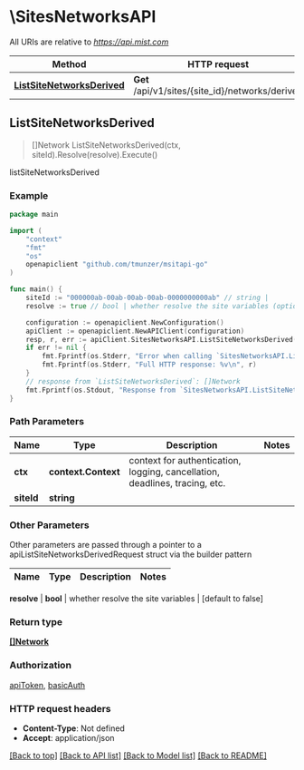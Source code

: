 # \SitesNetworksAPI

All URIs are relative to *https://api.mist.com*

Method | HTTP request | Description
------------- | ------------- | -------------
[**ListSiteNetworksDerived**](SitesNetworksAPI.md#ListSiteNetworksDerived) | **Get** /api/v1/sites/{site_id}/networks/derived | listSiteNetworksDerived



## ListSiteNetworksDerived

> []Network ListSiteNetworksDerived(ctx, siteId).Resolve(resolve).Execute()

listSiteNetworksDerived



### Example

```go
package main

import (
	"context"
	"fmt"
	"os"
	openapiclient "github.com/tmunzer/msitapi-go"
)

func main() {
	siteId := "000000ab-00ab-00ab-00ab-0000000000ab" // string | 
	resolve := true // bool | whether resolve the site variables (optional) (default to false)

	configuration := openapiclient.NewConfiguration()
	apiClient := openapiclient.NewAPIClient(configuration)
	resp, r, err := apiClient.SitesNetworksAPI.ListSiteNetworksDerived(context.Background(), siteId).Resolve(resolve).Execute()
	if err != nil {
		fmt.Fprintf(os.Stderr, "Error when calling `SitesNetworksAPI.ListSiteNetworksDerived``: %v\n", err)
		fmt.Fprintf(os.Stderr, "Full HTTP response: %v\n", r)
	}
	// response from `ListSiteNetworksDerived`: []Network
	fmt.Fprintf(os.Stdout, "Response from `SitesNetworksAPI.ListSiteNetworksDerived`: %v\n", resp)
}
```

### Path Parameters


Name | Type | Description  | Notes
------------- | ------------- | ------------- | -------------
**ctx** | **context.Context** | context for authentication, logging, cancellation, deadlines, tracing, etc.
**siteId** | **string** |  | 

### Other Parameters

Other parameters are passed through a pointer to a apiListSiteNetworksDerivedRequest struct via the builder pattern


Name | Type | Description  | Notes
------------- | ------------- | ------------- | -------------

 **resolve** | **bool** | whether resolve the site variables | [default to false]

### Return type

[**[]Network**](Network.md)

### Authorization

[apiToken](../README.md#apiToken), [basicAuth](../README.md#basicAuth)

### HTTP request headers

- **Content-Type**: Not defined
- **Accept**: application/json

[[Back to top]](#) [[Back to API list]](../README.md#documentation-for-api-endpoints)
[[Back to Model list]](../README.md#documentation-for-models)
[[Back to README]](../README.md)

